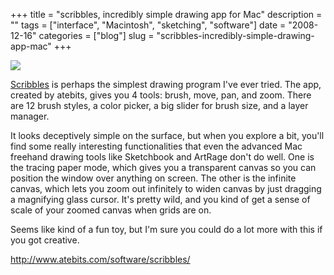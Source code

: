 +++
title = "scribbles, incredibly simple drawing app for Mac"
description = ""
tags = ["interface", "Macintosh", "sketching", "software"]
date = "2008-12-16"
categories = ["blog"]
slug = "scribbles-incredibly-simple-drawing-app-mac"
+++



  <div class="notebook-screenshot"><a href="http://www.atebits.com/software/scribbles/"><img id='bluga-thumbnail-1423' class='bluga-thumbnail large' src='http://media.konigi.com/bluga/
wt49481259d6483.jpg'/></a></div><p><a href="http://www.atebits.com/software/scribbles/">Scribbles</a> is perhaps the simplest drawing program I've ever tried. The app, created by atebits, gives you 4 tools: brush, move, pan, and zoom. There are 12 brush styles, a color picker, a big slider for brush size, and a layer manager. </p>
<p>It looks deceptively simple on the surface, but when you explore a bit, you'll find some really interesting functionalities that even the advanced Mac freehand drawing tools like Sketchbook and ArtRage don't do well. One is the tracing paper mode, which gives you a transparent canvas so you can position the window over anything on screen. The other is the infinite canvas, which lets you zoom out infinitely to widen canvas by just dragging a magnifying glass cursor. It's pretty wild, and you kind of get a sense of scale of your zoomed canvas when grids are on.</p>
<p>Seems like kind of a fun toy, but I'm sure you could do a lot more with this if you got creative.</p>
    
  <a href="http://www.atebits.com/software/scribbles/">http://www.atebits.com/software/scribbles/</a>

